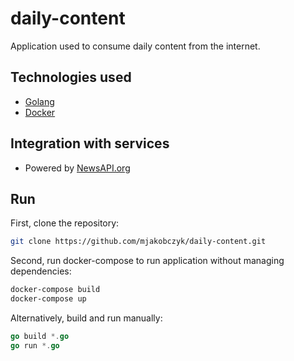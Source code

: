 # daily-content

Application used to consume daily content from the internet.

## Technologies used

* [Golang](https://golang.org/)
* [Docker](https://www.docker.com/)

## Integration with services

* Powered by [NewsAPI.org](https://newsapi.org/)

## Run

First, clone the repository:

```bash
git clone https://github.com/mjakobczyk/daily-content.git
```
Second, run docker-compose to run application without managing dependencies:

```bash
docker-compose build
docker-compose up
```

Alternatively, build and run manually:

```go
go build *.go
go run *.go
```